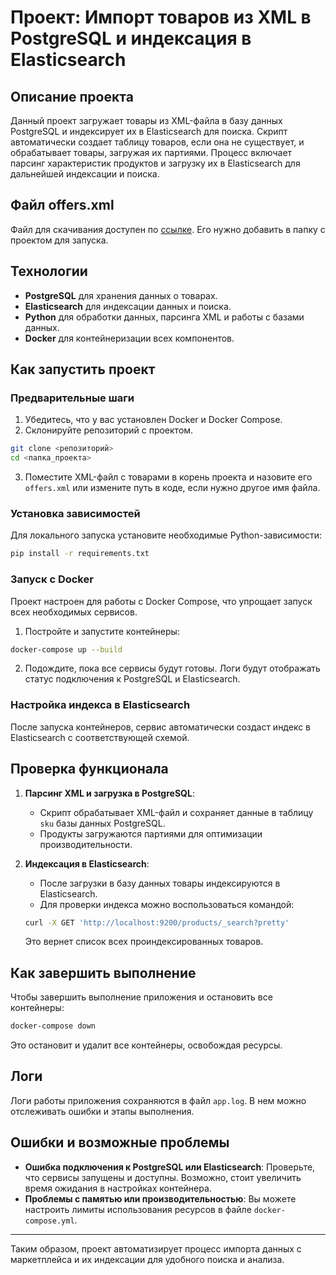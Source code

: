 # Проект: Импорт товаров из XML в PostgreSQL и индексация в Elasticsearch

## Описание проекта

Данный проект загружает товары из XML-файла в базу данных PostgreSQL и индексирует их в Elasticsearch для поиска. Скрипт автоматически создает таблицу товаров, если она не существует, и обрабатывает товары, загружая их партиями. Процесс включает парсинг характеристик продуктов и загрузку их в Elasticsearch для дальнейшей индексации и поиска.

## Файл offers.xml
Файл для скачивания доступен по [ссылке](https://disk.yandex.com/d/WLKyKITo46WTIQ). Его нужно добавить в папку с проектом для запуска.


## Технологии

- **PostgreSQL** для хранения данных о товарах.
- **Elasticsearch** для индексации данных и поиска.
- **Python** для обработки данных, парсинга XML и работы с базами данных.
- **Docker** для контейнеризации всех компонентов.

## Как запустить проект

### Предварительные шаги

1. Убедитесь, что у вас установлен Docker и Docker Compose.
2. Склонируйте репозиторий с проектом.

```bash
git clone <репозиторий>
cd <папка_проекта>
```

3. Поместите XML-файл с товарами в корень проекта и назовите его `offers.xml` или измените путь в коде, если нужно другое имя файла.

### Установка зависимостей

Для локального запуска установите необходимые Python-зависимости:

```bash
pip install -r requirements.txt
```

### Запуск с Docker

Проект настроен для работы с Docker Compose, что упрощает запуск всех необходимых сервисов.

1. Постройте и запустите контейнеры:

```bash
docker-compose up --build
```

2. Подождите, пока все сервисы будут готовы. Логи будут отображать статус подключения к PostgreSQL и Elasticsearch.

### Настройка индекса в Elasticsearch

После запуска контейнеров, сервис автоматически создаст индекс в Elasticsearch с соответствующей схемой.

## Проверка функционала

1. **Парсинг XML и загрузка в PostgreSQL**: 
   - Скрипт обрабатывает XML-файл и сохраняет данные в таблицу `sku` базы данных PostgreSQL.
   - Продукты загружаются партиями для оптимизации производительности.

2. **Индексация в Elasticsearch**:
   - После загрузки в базу данных товары индексируются в Elasticsearch.
   - Для проверки индекса можно воспользоваться командой:
   
   ```bash
   curl -X GET 'http://localhost:9200/products/_search?pretty'
   ```

   Это вернет список всех проиндексированных товаров.

## Как завершить выполнение

Чтобы завершить выполнение приложения и остановить все контейнеры:

```bash
docker-compose down
```

Это остановит и удалит все контейнеры, освобождая ресурсы.

## Логи

Логи работы приложения сохраняются в файл `app.log`. В нем можно отслеживать ошибки и этапы выполнения.

## Ошибки и возможные проблемы

- **Ошибка подключения к PostgreSQL или Elasticsearch**: Проверьте, что сервисы запущены и доступны. Возможно, стоит увеличить время ожидания в настройках контейнера.
- **Проблемы с памятью или производительностью**: Вы можете настроить лимиты использования ресурсов в файле `docker-compose.yml`.

---

Таким образом, проект автоматизирует процесс импорта данных с маркетплейса и их индексации для удобного поиска и анализа.
